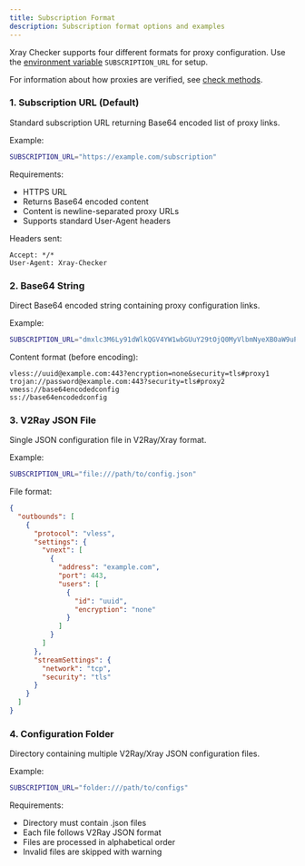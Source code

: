 ```yaml
---
title: Subscription Format
description: Subscription format options and examples
---
```


Xray Checker supports four different formats for proxy configuration. Use the [environment variable](/configuration/envs#subscription_url) `SUBSCRIPTION_URL` for setup.

For information about how proxies are verified, see [check methods](/configuration/check-methods).

### 1. Subscription URL (Default)

Standard subscription URL returning Base64 encoded list of proxy links.

Example:

```bash
SUBSCRIPTION_URL="https://example.com/subscription"
```

Requirements:

- HTTPS URL
- Returns Base64 encoded content
- Content is newline-separated proxy URLs
- Supports standard User-Agent headers

Headers sent:

```
Accept: */*
User-Agent: Xray-Checker
```

### 2. Base64 String

Direct Base64 encoded string containing proxy configuration links.

Example:

```bash
SUBSCRIPTION_URL="dmxlc3M6Ly91dWlkQGV4YW1wbGUuY29tOjQ0MyVlbmNyeXB0aW9uPW5vbmUmc2VjdXJpdHk9dGxzI3Byb3h5MQ=="
```

Content format (before encoding):

```
vless://uuid@example.com:443?encryption=none&security=tls#proxy1
trojan://password@example.com:443?security=tls#proxy2
vmess://base64encodedconfig
ss://base64encodedconfig
```

### 3. V2Ray JSON File

Single JSON configuration file in V2Ray/Xray format.

Example:

```bash
SUBSCRIPTION_URL="file:///path/to/config.json"
```

File format:

```json
{
  "outbounds": [
    {
      "protocol": "vless",
      "settings": {
        "vnext": [
          {
            "address": "example.com",
            "port": 443,
            "users": [
              {
                "id": "uuid",
                "encryption": "none"
              }
            ]
          }
        ]
      },
      "streamSettings": {
        "network": "tcp",
        "security": "tls"
      }
    }
  ]
}
```

### 4. Configuration Folder

Directory containing multiple V2Ray/Xray JSON configuration files.

Example:

```bash
SUBSCRIPTION_URL="folder:///path/to/configs"
```

Requirements:

- Directory must contain .json files
- Each file follows V2Ray JSON format
- Files are processed in alphabetical order
- Invalid files are skipped with warning
